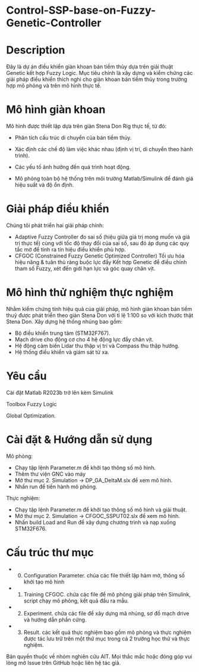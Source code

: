 # Control-SSP-base-on-Fuzzy-Genetic-Controller

# Description

Đây là dự án điều khiển giàn khoan bán tiềm thủy dựa trên giải thuật Genetic kết hợp Fuzzy Logic. Mục tiêu chính là xây dựng và kiểm chứng các giải pháp điều khiển thích nghi cho giàn khoan bán tiềm thủy trong trường hợp mô phỏng và trên mô hình thực tế.
# Mô hình giàn khoan
Mô hình được thiết lập dựa trên giàn Stena Don Rig thực tế, từ đó:
- Phân tích cấu trúc di chuyển của bán tiềm thủy.

- Xác định các chế độ làm việc khác nhau (định vị trí, di chuyển theo hành trình).

- Các yếu tố ảnh hưởng đến quá trình hoạt động.

- Mô phỏng toàn bộ hệ thống trên môi trường Matlab/Simulink để đánh giá hiệu suất và độ ổn định.
# Giải pháp điều khiển
Chúng tôi phát triển hai giải pháp chính:
- Adaptive Fuzzy Controller đo sai số (hiệu giữa giá trị mong muốn và giá trị thực tế) cùng với tốc độ thay đổi của sai số, sau đó áp dụng các quy tắc mờ để tính ra tín hiệu điều khiển phù hợp.
- CFGOC (Constrained Fuzzy Genetic Optimized Controller)	Tối ưu hóa hiệu năng & tuân thủ ràng buộc lực đẩy	Kết hợp Genetic để điều chỉnh tham số Fuzzy, xét đến giới hạn lực và góc quay chân vịt.
# Mô hình thử nghiệm thực nghiệm
Nhằm kiểm chứng tính hiệu quả của giải pháp, mô hình giàn khoan bán tiềm thuỷ được phát triển theo giàn Stena Don với tỉ lệ 1:100 so với kích thước thật Stena Don.
Xây dựng hệ thống nhúng bao gồm:
- Bộ điều khiển trung tâm (STM32F767).
- Mạch drive cho động cơ cho 4 hệ động lực đẩy chân vịt.
- Hệ động cảm biến Lidar thu thập vị trí và Compass thu thập hướng.
- Hệ thống điều khiển và giám sát từ xa.
# Yêu cầu 
Cài đặt Matlab R2023b trở lên kèm Simulink

Toolbox Fuzzy Logic

Global Optimization.
# Cài đặt & Hướng dẫn sử dụng

Mô phỏng: 
- Chạy tập lệnh Parameter.m để khởi tạo thông số mô hình.
- Thêm thư viện GNC vào máy 
- Mở thư mục 2. Simulation -> DP_GA_DeltaM.slx để xem mô hình.
- Nhấn run để tiến hành mô phỏng.

Thực nghiệm:
- Chạy tập lệnh Parameter.m để khởi tạo thông số mô hình và giải thuật.
- Mở thư mục 2. Simulation -> CFGOC_SSPUT02.slx để xem mô hình.
- Nhấn build Load and Run để xây dựng chương trình và nạp xuống STM32F676.


# Cấu trúc thư mục

- 0. Configuration Parameter. chúa các file thiết lập hàm mờ, thông số khởi tạo mô hình
- 1. Training CFGOC. chứa các file để mô phỏng giải pháp trên Simulink, script chạy mô phỏng, kết quả đầu ra mẫu.
- 2. Experiment. chứa các file để xây dựng mã nhúng, sơ đồ mạch drive và hướng dẫn phần cứng.
- 3. Result. các kết quả thực nghiệm bao gồm mô phỏng và thực nghiệm được tác lưu trữ trên một thứ mục trong cả 2 trường học thử và thực nghiệm. 


Bản quyền thuộc về nhóm nghiên cứu AIT. Mọi thắc mắc hoặc đóng góp vui lòng mở Issue trên GitHub hoặc liên hệ tác giả.